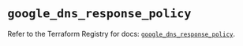 # `google_dns_response_policy`

Refer to the Terraform Registry for docs: [`google_dns_response_policy`](https://registry.terraform.io/providers/hashicorp/google/6.50.0/docs/resources/dns_response_policy).
